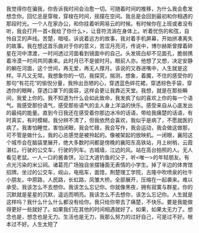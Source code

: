 
我觉得你在骗我，你告诉我时间会治愈一切。可随着时间的推移，为什么我会愈发想念你。回忆总是穿梭，穿梭在时间，摇摆在空间。我总是会回到最初和你相遇的那段时光。一个人在家办公，和你挂着听网易云的时候。有时候你在上班或者没有听，我会打开一首<我给了你什么>，让音符流淌在身体上。听着忧伤的和弦，自怜自艾的声线。苦楚，暗哑。诉说着远方的故事，我对着手机屏幕，开始拼凑离失的故事。我在想这首乐曲对于你的意义，苦涩月亮河，传说中，博尔赫斯曾撑着碎星在河中漂渡，一时间透过河面看到镜面中的自己。头发斑白却不见面孔，脆弱携着冷漠一时间共同袭来。此时月已不是彼时月。眼前人亦。他想了又想，决定安静的躺在河面，这个世间，再无爱，再无人撑月。该说的又吞进嘴中，人生就是这样。平凡又无常。我想象你的一切，我探究，揣测，想象，着魔，不住的感受你的那句“有花花”的愉悦分量，我拎出丑陋的心，穿透蓝色碎花裙，穿透棕色手袋，穿透你的眼眸，穿透口罩下的面容，这样会更让我靠近天堂。我想，就是在那些瞬间，我爱上你的。我不知道为什么会如此致命，我发疯了似的喜欢上你的每一个语气。我感受那份语气，感受那些语气的主人身上洋溢的快乐。感受来自从心底发出的最纯的能量。直到今日我还在感受着你那边冰冷的话语，带给我痛楚的话语，有时真实，有时模糊，我分辨不清了，但我依然会喜欢，我似乎是病了，不愿就医的病了。我害怕睡觉，害怕闭眼，我会忙碌，我会写作，我会运动，我会做这做那，可不管是做什么，我的心总感觉是被拎起的。像被架起的放映机。一闭眼，襄阳这个城市会在脑袋里展开，绝大多数时间都是傍晚的襄阳东高铁站，月上树梢，云霞湛红。行驶的公交车，行驶的列车。古城墙，江边的风。站在高台拍照的人。无人看见老鼠。一人一口的酱香饼。沿江大道钓鱼的父子，听<唯一>的年轻朋友。有点光污染的米公祠。诸葛亮广场独自坐摆锤面无表情的小学生。掉了半边的体育馆招牌。坐过的公交车，岘山，电瓶车，面馆，荆楚理工学院，古隆中吹喷泉的社牛小朋友。中原路，人民路，长虹路，凤雏大桥。全部展开，压缩在一起袭来。难以承受。我该怎么不去想你。我该怎么忘记你。你就像黑夜，拥有寂寞与群星。你的沉默就是星星的沉默，遥远而明亮。我该怎么不去想你，该怎么忘记你。人生就是这样吗？我什么什么什么都没有给你。我只给你带去了痛楚，不快乐。要是我能做得更好一些就好了。如果我们在其他的时间相遇就好了。如果，如果太无力了。想念也是，想念也是无力。生活也是无力，我那么努力的过好自己，可是过不好。根本过不好。人生太短了
